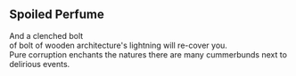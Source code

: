 Spoiled Perfume
---------------
And a clenched bolt  
of bolt of wooden architecture's lightning will re-cover you.  
Pure corruption enchants the natures there are many cummerbunds next to delirious events.  
